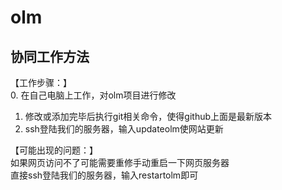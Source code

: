 olm
===
协同工作方法 
---
【工作步骤：】  
0. 在自己电脑上工作，对olm项目进行修改  
1. 修改或添加完毕后执行git相关命令，使得github上面是最新版本  
2. ssh登陆我们的服务器，输入updateolm使网站更新

【可能出现的问题：】  
如果网页访问不了可能需要重修手动重启一下网页服务器  
直接ssh登陆我们的服务器，输入restartolm即可  

